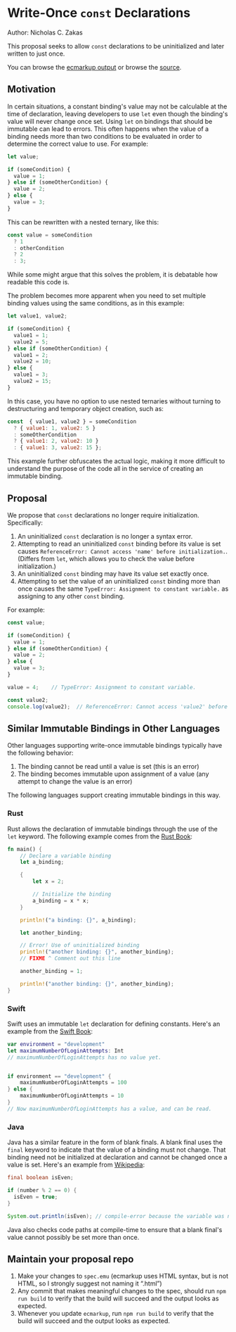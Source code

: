 # Write-Once `const` Declarations

Author: Nicholas C. Zakas

This proposal seeks to allow `const` declarations to be uninitialized and later written to just once.

You can browse the [ecmarkup output](https://nzakas.github.io/proposal-write-once-const/)
or browse the [source](https://github.com/nzakas/proposal-write-once-const/blob/HEAD/spec.emu).

## Motivation

In certain situations, a constant binding's value may not be calculable at the time of declaration, leaving developers to use `let` even though the binding's value will never change once set. Using `let` on bindings that should be immutable can lead to errors. This often happens when the value of a binding needs more than two conditions to be evaluated in order to determine the correct value to use. For example:

```js
let value;

if (someCondition) {
  value = 1;
} else if (someOtherCondition) {
  value = 2;
} else {
  value = 3;
}
```

This can be rewritten with a nested ternary, like this:

```js
const value = someCondition
  ? 1
  : otherCondition
  ? 2
  : 3;
```

While some might argue that this solves the problem, it is debatable how readable this code is. 

The problem becomes more apparent when you need to set multiple binding values using the same conditions, as in this example:

```js
let value1, value2;

if (someCondition) {
  value1 = 1;
  value2 = 5;
} else if (someOtherCondition) {
  value1 = 2;
  value2 = 10;
} else {
  value1 = 3;
  value2 = 15;
}
```

In this case, you have no option to use nested ternaries without turning to destructuring and temporary object creation, such as:

```js
const  { value1, value2 } = someCondition
  ? { value1: 1, value2: 5 }
  : someOtherCondition
  ? { value1: 2, value2: 10 }
  : { value1: 3, value2: 15 };
```

This example further obfuscates the actual logic, making it more difficult to understand the purpose of the code all in the service of creating an immutable binding.

## Proposal

We propose that `const` declarations no longer require initialization. Specifically:

1. An uninitialized `const` declaration is no longer a syntax error.
1. Attempting to read an uninitialized `const` binding before its value is set causes `ReferenceError: Cannot access 'name' before initialization.`. (Differs from `let`, which allows you to check the value before initialization.)
1. An uninitialized `const` binding may have its value set exactly once.
1. Attempting to set the value of an uninitialized `const` binding more than once causes the same `TypeError: Assignment to constant variable.` as assigning to any other `const` binding.

For example:

```js
const value;

if (someCondition) {
  value = 1;
} else if (someOtherCondition) {
  value = 2;
} else {
  value = 3;
}

value = 4;    // TypeError: Assignment to constant variable.

const value2;
console.log(value2);  // ReferenceError: Cannot access 'value2' before initialization.
```

## Similar Immutable Bindings in Other Languages

Other languages supporting write-once immutable bindings typically have the following behavior:

1. The binding cannot be read until a value is set (this is an error)
1. The binding becomes immutable upon assignment of a value (any attempt to change the value is an error)

The following languages support creating immutable bindings in this way.

### Rust

Rust allows the declaration of immutable bindings through the use of the `let` keyword. The following example comes from the [Rust Book](https://doc.rust-lang.org/rust-by-example/variable_bindings/declare.html):

```rs
fn main() {
    // Declare a variable binding
    let a_binding;

    {
        let x = 2;

        // Initialize the binding
        a_binding = x * x;
    }

    println!("a binding: {}", a_binding);

    let another_binding;

    // Error! Use of uninitialized binding
    println!("another binding: {}", another_binding);
    // FIXME ^ Comment out this line

    another_binding = 1;

    println!("another binding: {}", another_binding);
}
```

### Swift

Swift uses an immutable `let` declaration for defining constants. Here's an example from the [Swift Book](https://docs.swift.org/swift-book/documentation/the-swift-programming-language/thebasics/#Constants-and-Variables):

```swift
var environment = "development"
let maximumNumberOfLoginAttempts: Int
// maximumNumberOfLoginAttempts has no value yet.


if environment == "development" {
    maximumNumberOfLoginAttempts = 100
} else {
    maximumNumberOfLoginAttempts = 10
}
// Now maximumNumberOfLoginAttempts has a value, and can be read.
```

### Java

Java has a similar feature in the form of blank finals. A blank final uses the `final` keyword to indicate that the value of a binding must not change. That binding need not be initialized at declaration and cannot be changed once a value is set. Here's an example from [Wikipedia](https://en.wikipedia.org/wiki/Final_%28Java%29#Blank_final):

```java
final boolean isEven;

if (number % 2 == 0) {
  isEven = true;
}

System.out.println(isEven); // compile-error because the variable was not assigned in the else-case.
```

Java also checks code paths at compile-time to ensure that a blank final's value cannot possibly be set more than once.

## Maintain your proposal repo

  1. Make your changes to `spec.emu` (ecmarkup uses HTML syntax, but is not HTML, so I strongly suggest not naming it “.html”)
  1. Any commit that makes meaningful changes to the spec, should run `npm run build` to verify that the build will succeed and the output looks as expected.
  1. Whenever you update `ecmarkup`, run `npm run build` to verify that the build will succeed and the output looks as expected.

  [explainer]: https://github.com/tc39/how-we-work/blob/HEAD/explainer.md
